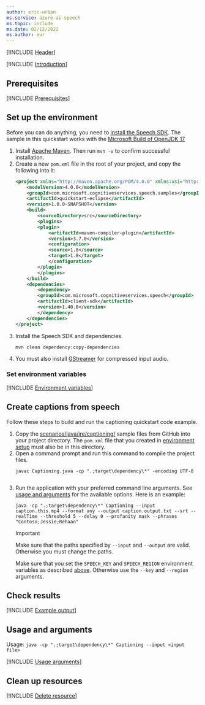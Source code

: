 ```yaml
---
author: eric-urban
ms.service: azure-ai-speech
ms.topic: include
ms.date: 02/12/2022
ms.author: eur
---
```


[!INCLUDE [Header](../../common/java.md)]

[!INCLUDE [Introduction](intro.md)]

## Prerequisites

[!INCLUDE [Prerequisites](../../common/azure-prerequisites.md)]

## Set up the environment

Before you can do anything, you need to [install the Speech SDK](~/articles/ai-services/speech-service/quickstarts/setup-platform.md?pivots=programming-language-java&tabs=jre). The sample in this quickstart works with the [Microsoft Build of OpenJDK 17](https://www.microsoft.com/openjdk)

1. Install [Apache Maven](https://maven.apache.org/install.html). Then run `mvn -v` to confirm successful installation.
1. Create a new `pom.xml` file in the root of your project, and copy the following into it:
    ```xml
    <project xmlns="http://maven.apache.org/POM/4.0.0" xmlns:xsi="http://www.w3.org/2001/XMLSchema-instance" xsi:schemaLocation="http://maven.apache.org/POM/4.0.0 http://maven.apache.org/xsd/maven-4.0.0.xsd">
        <modelVersion>4.0.0</modelVersion>
        <groupId>com.microsoft.cognitiveservices.speech.samples</groupId>
        <artifactId>quickstart-eclipse</artifactId>
        <version>1.0.0-SNAPSHOT</version>
        <build>
            <sourceDirectory>src</sourceDirectory>
            <plugins>
            <plugin>
                <artifactId>maven-compiler-plugin</artifactId>
                <version>3.7.0</version>
                <configuration>
                <source>1.8</source>
                <target>1.8</target>
                </configuration>
            </plugin>
            </plugins>
        </build>
        <dependencies>
            <dependency>
            <groupId>com.microsoft.cognitiveservices.speech</groupId>
            <artifactId>client-sdk</artifactId>
            <version>1.40.0</version>
            </dependency>
        </dependencies>
    </project>
    ```
1. Install the Speech SDK and dependencies.
    ```console
    mvn clean dependency:copy-dependencies
    ```
1. You must also install [GStreamer](~/articles/ai-services/speech-service/how-to-use-codec-compressed-audio-input-streams.md) for compressed input audio.

### Set environment variables

[!INCLUDE [Environment variables](../../common/environment-variables.md)]

## Create captions from speech

Follow these steps to build and run the captioning quickstart code example.

1. Copy the <a href="https://github.com/Azure-Samples/cognitive-services-speech-sdk/tree/master/scenarios/java/jre/console/captioning/"  title="Copy the samples"  target="_blank">scenarios/java/jre/captioning/</a> sample files from GitHub into your project directory. The `pom.xml` file that you created in [environment setup](#set-up-the-environment) must also be in this directory.
1. Open a command prompt and run this command to compile the project files. 
    ```console
    javac Captioning.java -cp ".;target\dependency\*" -encoding UTF-8
    ```
    ```
1. Run the application with your preferred command line arguments. See [usage and arguments](#usage-and-arguments) for the available options. Here is an example:
    ```console
    java -cp ".;target\dependency\*" Captioning --input caption.this.mp4 --format any --output caption.output.txt --srt --realTime --threshold 5 --delay 0 --profanity mask --phrases "Contoso;Jessie;Rehaan"
    ```
    > [!IMPORTANT]
    > Make sure that the paths specified by `--input` and `--output` are valid. Otherwise you must change the paths.
    > 
    > Make sure that you set the `SPEECH_KEY` and `SPEECH_REGION` environment variables as described [above](#set-environment-variables). Otherwise use the `--key` and `--region` arguments.


## Check results

[!INCLUDE [Example output](example-output-v2.md)]

## Usage and arguments

Usage: `java -cp ".;target\dependency\*" Captioning --input <input file>`

[!INCLUDE [Usage arguments](usage-arguments-v2.md)]

## Clean up resources

[!INCLUDE [Delete resource](../../common/delete-resource.md)]
